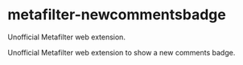 # metafilter-newcommentsbadge

Unofficial Metafilter web extension.

Unofficial Metafilter web extension to show a new comments badge.